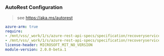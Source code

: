 ### AutoRest Configuration

> see https://aka.ms/autorest

``` yaml
azure-arm: true
require:
- /mnt/vss/_work/1/s/azure-rest-api-specs/specification/recoveryservicesbackup/resource-manager/readme.md
- /mnt/vss/_work/1/s/azure-rest-api-specs/specification/recoveryservicesbackup/resource-manager/readme.go.md
license-header: MICROSOFT_MIT_NO_VERSION
module-version: 2.0.0-beta.1
```